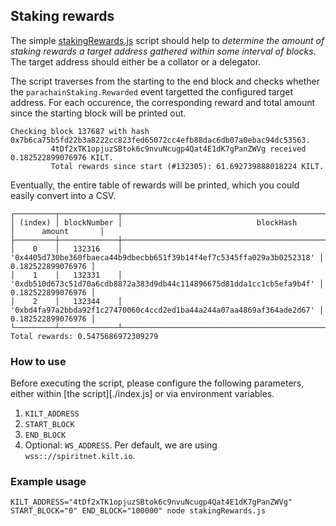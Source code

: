 ## Staking rewards

The simple [stakingRewards.js](./stakingRewards.js) script should help to *determine the amount of staking rewards a target address gathered within some interval of blocks*.
The target address should either be a collator or a delegator.

The script traverses from the starting to the end block and checks whether the `parachainStaking.Rewarded` event targetted the configured target address.
For each occurence, the corresponding reward and total amount since the starting block will be printed out.

```
Checking block 137687 with hash 0x7b6ca75b5fd22b3a8222cc823fed65072cc4efb88dac6db07a0ebac94dc53563.
         4tDf2xTK1opjuzSBtok6c9nvuNcugp4Qat4E1dK7gPanZWVg received 0.182522899076976 KILT.
         Total rewards since start (#132305): 61.692739888018224 KILT.
```

Eventually, the entire table of rewards will be printed, which you could easily convert into a CSV.
```
┌─────────┬─────────────┬──────────────────────────────────────────────────────────────────────┬───────────────────┐
│ (index) │ blockNumber │                              blockHash                               │      amount       │
├─────────┼─────────────┼──────────────────────────────────────────────────────────────────────┼───────────────────┤
│    0    │   132316    │ '0x4405d730be360fbaeca44b9dbecbb651f39b14f4ef7c5345ffa029a3b0252318' │ 0.182522899076976 │
│    1    │   132331    │ '0xdb510d673c51d70a6cdb8872a383d9db44c114896675d81dda1cc1cb5efa9b4f' │ 0.182522899076976 │
│    2    │   132344    │ '0xbd4fa97a2bbda92f1c27470060c4ccd2ed1ba44a244a07aa4869af364ade2d67' │ 0.182522899076976 │
└─────────┴─────────────┴──────────────────────────────────────────────────────────────────────┴───────────────────┘
Total rewards: 0.5475686972309279
```

### How to use

Before executing the script, please configure the following parameters, either within [the script][./index.js] or via environment variables.

1. `KILT_ADDRESS`
2. `START_BLOCK`
3. `END_BLOCK`
4. Optional: `WS_ADDRESS`. Per default, we are using `wss:://spiritnet.kilt.io`.

### Example usage
```
KILT_ADDRESS="4tDf2xTK1opjuzSBtok6c9nvuNcugp4Qat4E1dK7gPanZWVg" START_BLOCK="0" END_BLOCK="100000" node stakingRewards.js
```

